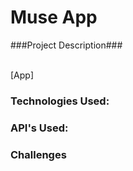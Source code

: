 
<h1>Muse App</h1>



###Project Description### <br><br>




[App]


<h3>Technologies Used:</h3>

<h3>API's Used:</h3>

<h3>Challenges</h3>